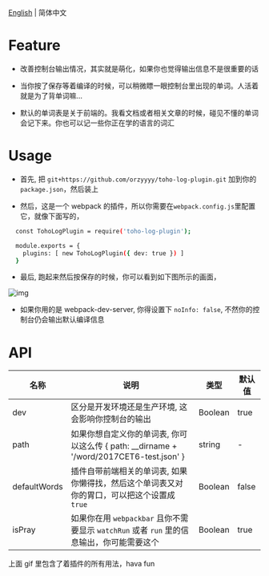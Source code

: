 [English](./README.md) | 简体中文

# Feature

- 改善控制台输出情况，其实就是萌化，如果你也觉得输出信息不是很重要的话

- 当你按了保存等着编译的时候，可以稍微瞟一眼控制台里出现的单词。人活着就是为了背单词嘛...

- 默认的单词表是关于前端的。我看文档或者相关文章的时候，碰见不懂的单词会记下来。你也可以记一些你正在学的语言的词汇

# Usage

- 首先, 把 `git+https://github.com/orzyyyy/toho-log-plugin.git` 加到你的`package.json`，然后装上

- 然后，这是一个 webpack 的插件，所以你需要在`webpack.config.js`里配置它，就像下面写的，

```bash
  const TohoLogPlugin = require('toho-log-plugin');

  module.exports = {
    plugins: [ new TohoLogPlugin({ dev: true }) ]
  }

```

- 最后, 跑起来然后按保存的时候，你可以看到如下图所示的画面，

![img](./docs/screenshot.gif)

- 如果你用的是 webpack-dev-server, 你得设置下 `noInfo: false`, 不然你的控制台仍会输出默认编译信息

# API

| 名称         | 说明                                                                                        | 类型    | 默认值 |
| ------------ | ------------------------------------------------------------------------------------------- | ------- | ------ |
| dev          | 区分是开发环境还是生产环境, 这会影响你控制台的输出                                          | Boolean | true   |
| path         | 如果你想自定义你的单词表, 你可以这么传 { path: \_\_dirname + '/word/2017CET6-test.json' }   | string  | -      |
| defaultWords | 插件自带前端相关的单词表, 如果你懒得找，然后这个单词表又对你的胃口，可以把这个设置成 `true` | Boolean | false  |
| isPray       | 如果你在用 `webpackbar` 且你不需要显示 `watchRun` 或者 `run` 里的信息输出，你可能需要这个   | Boolean | true   |

上面 gif 里包含了着插件的所有用法，hava fun

